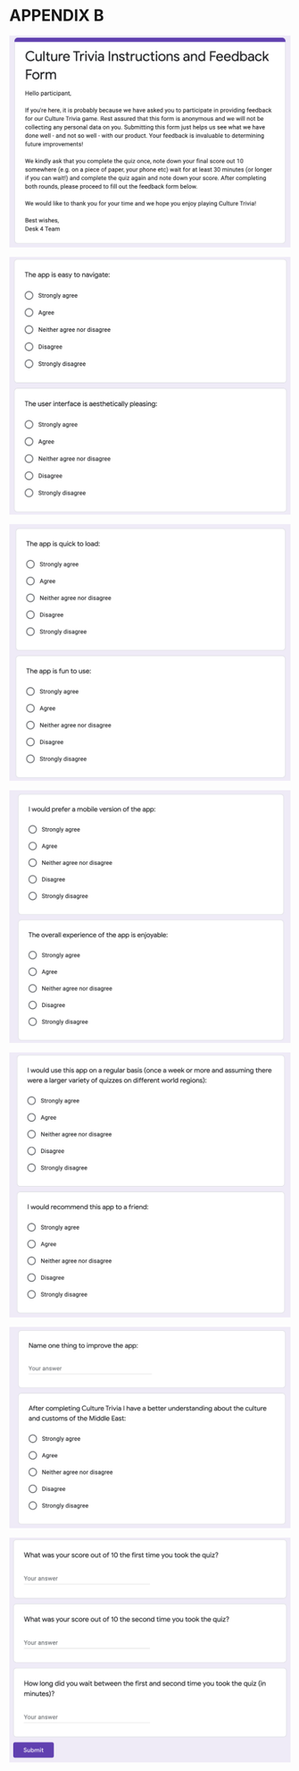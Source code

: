 # APPENDIX B

![](images/feedback1.png)

![](images/feedback2.png)

![](images/feedback3.png)

![](images/feedback4.png)

![](images/feedback5.png)

![](images/feedback6.png)

![](images/feedback7.png)
